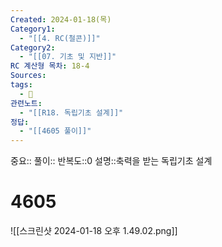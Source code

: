 ```yaml
---
Created: 2024-01-18(목)
Category1:
  - "[[4. RC(철콘)]]"
Category2:
  - "[[07. 기초 및 지반]]"
RC 계산형 목차: 18-4
Sources: 
tags:
  - 🧮
관련노트:
  - "[[R18. 독립기초 설계]]"
정답:
  - "[[4605 풀이]]"
---
```

중요::
풀이::
반복도::0
설명::축력을 받는 독립기초 설계


#  4605

![[스크린샷 2024-01-18 오후 1.49.02.png]]